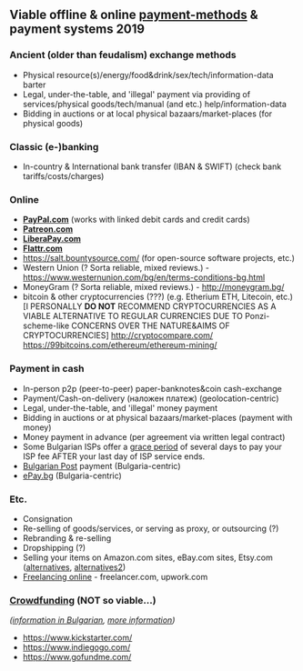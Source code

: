 ## Viable offline & online [payment-methods](https://en.wikipedia.org/wiki/Payment#Methods) & payment systems 2019 ##

### Ancient (older than feudalism) exchange methods ###
* Physical resource(s)/energy/food&drink/sex/tech/information-data barter
* Legal, under-the-table, and 'illegal' payment via providing of services/physical goods/tech/manual (and etc.) help/information-data
* Bidding in auctions or at local physical bazaars/market-places (for physical goods)

### Classic (e-)banking ###
* In-country & International bank transfer (IBAN & SWIFT) (check bank tariffs/costs/charges)

### Online ###
* **[PayPal.com](https://www.paypal.com/)** (works with linked debit cards and credit cards)
* **[Patreon.com](https://www.patreon.com/)**
* **[LiberaPay.com](LiberaPay.com)**
* **[Flattr.com](https://flattr.com/)**
* https://salt.bountysource.com/ (for open-source software projects, etc.)
* Western Union (? Sorta reliable, mixed reviews.) - https://www.westernunion.com/bg/en/terms-conditions-bg.html
* MoneyGram (? Sorta reliable, mixed reviews.) - http://moneygram.bg/
* bitcoin & other cryptocurrencies (???) (e.g. Etherium ETH, Litecoin, etc.) [I PERSONALLY **DO NOT** RECOMMEND CRYPTOCURRENCIES AS A VIABLE ALTERNATIVE TO REGULAR CURRENCIES DUE TO Ponzi-scheme-like CONCERNS OVER THE NATURE&AIMS OF CRYPTOCURRENCIES]
http://cryptocompare.com/
https://99bitcoins.com/ethereum/ethereum-mining/

### Payment in cash ###
* In-person p2p (peer-to-peer) paper-banknotes&coin cash-exchange
* Payment/Cash-on-delivery (наложен платеж) (geolocation-centric)
* Legal, under-the-table, and 'illegal' money payment
* Bidding in auctions or at physical bazaars/market-places (payment with money)
* Money payment in advance (per agreement via written legal contract)
* Some Bulgarian ISPs offer a [grace period](https://en.wikipedia.org/wiki/Grace_period) of several days to pay your ISP fee AFTER your last day of ISP service ends.
* [Bulgarian Post](http://bgpost.bg/bg/109) payment (Bulgaria-centric)
* [ePay.bg](https://www.epay.bg/v3main/front?p=mrcs) (Bulgaria-centric)

### Etc. ###
* Consignation
* Re-selling of goods/services, or serving as proxy, or outsourcing (?)
* Rebranding & re-selling
* Dropshipping (?)
* Selling your items on Amazon.com sites, eBay.com sites, Etsy.com ([alternatives](https://www.finder.com/sites-like-etsy), [alternatives2](https://www.shoplo.com/blog/sites-like-etsy/))
* [Freelancing online](https://www.quora.com/Which-are-the-best-websites-to-hire-freelancers) - freelancer.com, upwork.com

### [Crowdfunding](https://www.crowdfunding.com/) (NOT so viable...) ###
_([information in Bulgarian](https://www.crowdfunding.com/), [more information](https://www.fundable.com/learn/resources/guides/crowdfunding/what-is-crowdfunding))_
* https://www.kickstarter.com/
* https://www.indiegogo.com/
* https://www.gofundme.com/
